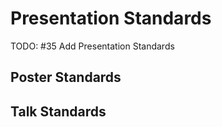 # Presentation Standards

TODO: #35 Add Presentation Standards

## Poster Standards

## Talk Standards
